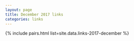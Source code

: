 ```yaml
---
layout: page   
title: December 2017 links
categories: links
---
```


{% include pairs.html list=site.data.links-2017-december %}
